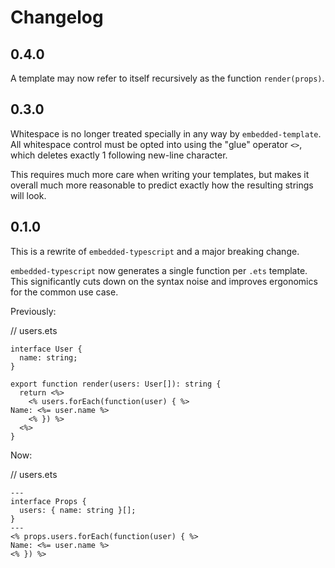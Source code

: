 # Changelog

## 0.4.0

A template may now refer to itself recursively as the function `render(props)`.

## 0.3.0

Whitespace is no longer treated specially in any way by `embedded-template`. All whitespace control must be opted into using the "glue" operator `<>`, which deletes exactly 1 following new-line character.

This requires much more care when writing your templates, but makes it overall much more reasonable to predict exactly how the resulting strings will look.

## 0.1.0

This is a rewrite of `embedded-typescript` and a major breaking change.

`embedded-typescript` now generates a single function per `.ets` template. This significantly cuts down on the syntax noise and improves ergonomics for the common use case.

Previously:

// users.ets

```
interface User {
  name: string;
}

export function render(users: User[]): string {
  return <%>
    <% users.forEach(function(user) { %>
Name: <%= user.name %>
    <% }) %>
  <%>
}
```

Now:

// users.ets

```
---
interface Props {
  users: { name: string }[];
}
---
<% props.users.forEach(function(user) { %>
Name: <%= user.name %>
<% }) %>
```
